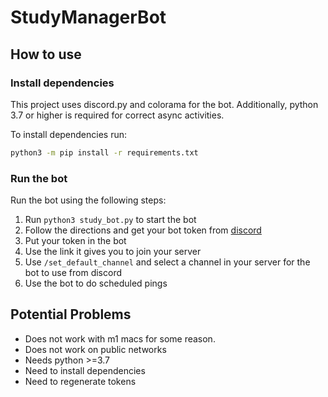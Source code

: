 # StudyManagerBot

## How to use

### Install dependencies

This project uses discord.py and colorama for the bot. Additionally, python 3.7 or higher is required for correct async activities.

To install dependencies run:

```Bash
python3 -m pip install -r requirements.txt
```

### Run the bot
Run the bot using the following steps:

1. Run `python3 study_bot.py` to start the bot
2. Follow the directions and get your bot token from [discord](https://discord.com/developers/applications)
3. Put your token in the bot
4. Use the link it gives you to join your server
5. Use `/set_default_channel` and select a channel in your server for the bot to use from discord
6. Use the bot to do scheduled pings

## Potential Problems

- Does not work with m1 macs for some reason.
- Does not work on public networks
- Needs python >=3.7
- Need to install dependencies
- Need to regenerate tokens


